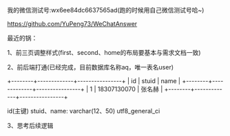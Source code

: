 我的微信测试号:wx6ee84dc6637565ad(跑的时候用自己微信测试号哈~)

https://github.com/YuPeng73/WeChatAnswer

最近的锅：

1、前三页调整样式(first、second、home的布局要基本与需求文档一致)

2、前后端打通(已经完成，目前数据库名称aq，唯一表名user)

+--------+-------------+----------------+
| id     | stuid       | name           | 
+--------+-------------+----------------+
| 1      | 18307130070 | 张名赫          |
+--------+-------------+----------------+

id(主键)
stuid、name: varchar(12、50)	utf8_general_ci	

3、思考后续逻辑